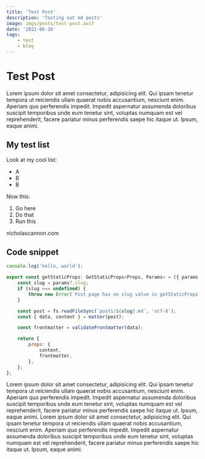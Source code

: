 ```yaml
---
title: 'Test Post'
description: 'Testing out md posts'
image: imgs/posts/test-post.avif
date: '2022-06-16'
tags:
    - test
    - blog
---
```


# Test Post

Lorem ipsum dolor sit amet consectetur, adipisicing elit. Qui ipsam tenetur tempora ut reiciendis ullam quaerat nobis accusantium, nesciunt enim. Aperiam quo perferendis impedit. Impedit aspernatur assumenda doloribus suscipit temporibus unde eum tenetur sint, voluptas numquam est vel reprehenderit, facere pariatur minus perferendis saepe hic itaque ut. Ipsum, eaque animi.

## My test list

Look at my cool list:

-   A
-   B
-   B

Now this:

1. Go here
2. Do that
3. Run this

nicholascannon.com

## Code snippet

```javascript
console.log('hello, world');

export const getStaticProps: GetStaticProps<Props, Params> = ({ params }) => {
    const slug = params?.slug;
    if (slug === undefined) {
        throw new Error(`Post page has no slug value in getStaticProps params: ${params}`);
    }

    const post = fs.readFileSync(`posts/${slug}.md`, 'utf-8');
    const { data, content } = matter(post);

    const frontmatter = validateFrontmatter(data);

    return {
        props: {
            content,
            frontmatter,
        },
    };
};
```

Lorem ipsum dolor sit amet consectetur, adipisicing elit. Qui ipsam tenetur tempora ut reiciendis ullam quaerat nobis accusantium, nesciunt enim. Aperiam quo perferendis impedit. Impedit aspernatur assumenda doloribus suscipit temporibus unde eum tenetur sint, voluptas numquam est vel reprehenderit, facere pariatur minus perferendis saepe hic itaque ut. Ipsum, eaque animi.
Lorem ipsum dolor sit amet consectetur, adipisicing elit. Qui ipsam tenetur tempora ut reiciendis ullam quaerat nobis accusantium, nesciunt enim. Aperiam quo perferendis impedit. Impedit aspernatur assumenda doloribus suscipit temporibus unde eum tenetur sint, voluptas numquam est vel reprehenderit, facere pariatur minus perferendis saepe hic itaque ut. Ipsum, eaque animi.

